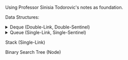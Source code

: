 Using Professor Sinisia Todorovic's notes as foundation.

Data Structures:
<details><summary>Deque (Double-Link, Double-Sentinel)</summary> 

![Deque Visualized](/.img/deque_vis.png)

</details>

<details><summary>Queue (Single-Link, Single-Sentinel)</summary> 

![Queue Visualized](/.img/queue_vis.png)

</details>


Stack (Single-Link)


Binary Search Tree (Node)